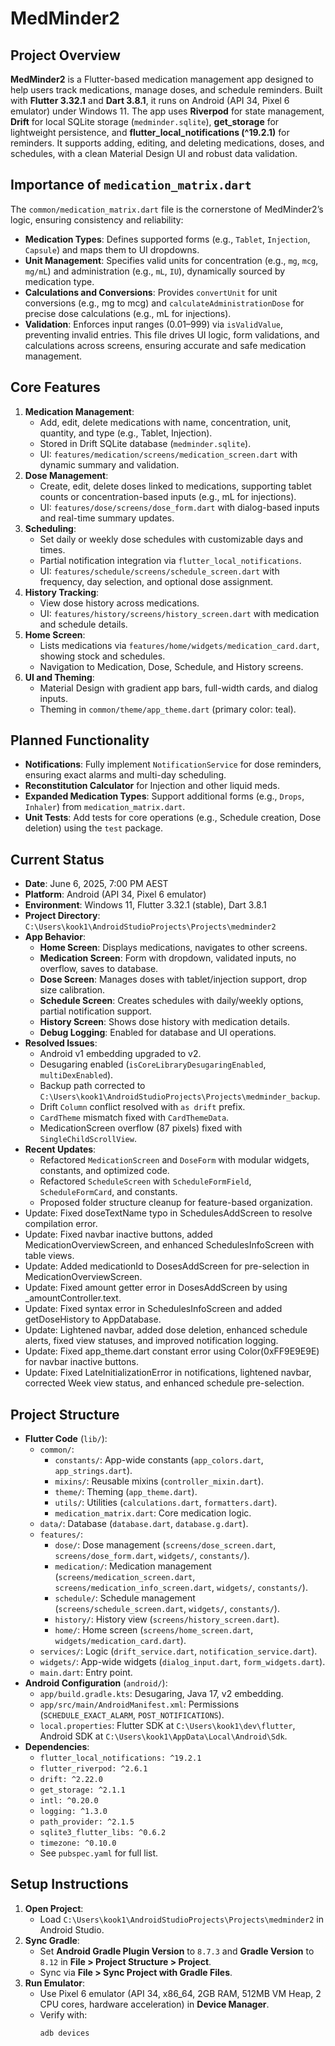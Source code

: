 # MedMinder2

## Project Overview
**MedMinder2** is a Flutter-based medication management app designed to help users track medications, manage doses, and schedule reminders. Built with **Flutter 3.32.1** and **Dart 3.8.1**, it runs on Android (API 34, Pixel 6 emulator) under Windows 11. The app uses **Riverpod** for state management, **Drift** for local SQLite storage (`medminder.sqlite`), **get_storage** for lightweight persistence, and **flutter_local_notifications (^19.2.1)** for reminders. It supports adding, editing, and deleting medications, doses, and schedules, with a clean Material Design UI and robust data validation.

## Importance of `medication_matrix.dart`
The `common/medication_matrix.dart` file is the cornerstone of MedMinder2’s logic, ensuring consistency and reliability:
- **Medication Types**: Defines supported forms (e.g., `Tablet`, `Injection`, `Capsule`) and maps them to UI dropdowns.
- **Unit Management**: Specifies valid units for concentration (e.g., `mg`, `mcg`, `mg/mL`) and administration (e.g., `mL`, `IU`), dynamically sourced by medication type.
- **Calculations and Conversions**: Provides `convertUnit` for unit conversions (e.g., mg to mcg) and `calculateAdministrationDose` for precise dose calculations (e.g., mL for injections).
- **Validation**: Enforces input ranges (0.01–999) via `isValidValue`, preventing invalid entries.
  This file drives UI logic, form validations, and calculations across screens, ensuring accurate and safe medication management.

## Core Features
1. **Medication Management**:
    - Add, edit, delete medications with name, concentration, unit, quantity, and type (e.g., Tablet, Injection).
    - Stored in Drift SQLite database (`medminder.sqlite`).
    - UI: `features/medication/screens/medication_screen.dart` with dynamic summary and validation.
2. **Dose Management**:
    - Create, edit, delete doses linked to medications, supporting tablet counts or concentration-based inputs (e.g., mL for injections).
    - UI: `features/dose/screens/dose_form.dart` with dialog-based inputs and real-time summary updates.
3. **Scheduling**:
    - Set daily or weekly dose schedules with customizable days and times.
    - Partial notification integration via `flutter_local_notifications`.
    - UI: `features/schedule/screens/schedule_screen.dart` with frequency, day selection, and optional dose assignment.
4. **History Tracking**:
    - View dose history across medications.
    - UI: `features/history/screens/history_screen.dart` with medication and schedule details.
5. **Home Screen**:
    - Lists medications via `features/home/widgets/medication_card.dart`, showing stock and schedules.
    - Navigation to Medication, Dose, Schedule, and History screens.
6. **UI and Theming**:
    - Material Design with gradient app bars, full-width cards, and dialog inputs.
    - Theming in `common/theme/app_theme.dart` (primary color: teal).

## Planned Functionality
- **Notifications**: Fully implement `NotificationService` for dose reminders, ensuring exact alarms and multi-day scheduling.
- **Reconstitution Calculator** for Injection and other liquid meds.
- **Expanded Medication Types**: Support additional forms (e.g., `Drops`, `Inhaler`) from `medication_matrix.dart`.
- **Unit Tests**: Add tests for core operations (e.g., Schedule creation, Dose deletion) using the `test` package.

## Current Status
- **Date**: June 6, 2025, 7:00 PM AEST
- **Platform**: Android (API 34, Pixel 6 emulator)
- **Environment**: Windows 11, Flutter 3.32.1 (stable), Dart 3.8.1
- **Project Directory**: `C:\Users\kook1\AndroidStudioProjects\Projects\medminder2`
- **App Behavior**:
    - **Home Screen**: Displays medications, navigates to other screens.
    - **Medication Screen**: Form with dropdown, validated inputs, no overflow, saves to database.
    - **Dose Screen**: Manages doses with tablet/injection support, drop size calibration.
    - **Schedule Screen**: Creates schedules with daily/weekly options, partial notification support.
    - **History Screen**: Shows dose history with medication details.
    - **Debug Logging**: Enabled for database and UI operations.
- **Resolved Issues**:
    - Android v1 embedding upgraded to v2.
    - Desugaring enabled (`isCoreLibraryDesugaringEnabled`, `multiDexEnabled`).
    - Backup path corrected to `C:\Users\kook1\AndroidStudioProjects\Projects\medminder_backup`.
    - Drift `Column` conflict resolved with `as drift` prefix.
    - `CardTheme` mismatch fixed with `CardThemeData`.
    - MedicationScreen overflow (87 pixels) fixed with `SingleChildScrollView`.
- **Recent Updates**:
    - Refactored `MedicationScreen` and `DoseForm` with modular widgets, constants, and optimized code.
    - Refactored `ScheduleScreen` with `ScheduleFormField`, `ScheduleFormCard`, and constants.
    - Proposed folder structure cleanup for feature-based organization.
- Update: Fixed doseTextName typo in SchedulesAddScreen to resolve compilation error.
- Update: Fixed navbar inactive buttons, added MedicationOverviewScreen, and enhanced SchedulesInfoScreen with table views.
- Update: Added medicationId to DosesAddScreen for pre-selection in MedicationOverviewScreen.
- Update: Fixed amount getter error in DosesAddScreen by using _amountController.text.
- Update: Fixed syntax error in SchedulesInfoScreen and added getDoseHistory to AppDatabase.
- Update: Lightened navbar, added dose deletion, enhanced schedule alerts, fixed view statuses, and improved notification logging.
- Update: Fixed app_theme.dart constant error using Color(0xFF9E9E9E) for navbar inactive buttons.
- Update: Fixed LateInitializationError in notifications, lightened navbar, corrected Week view status, and enhanced schedule pre-selection.

## Project Structure
- **Flutter Code** (`lib/`):
    - `common/`:
        - `constants/`: App-wide constants (`app_colors.dart`, `app_strings.dart`).
        - `mixins/`: Reusable mixins (`controller_mixin.dart`).
        - `theme/`: Theming (`app_theme.dart`).
        - `utils/`: Utilities (`calculations.dart`, `formatters.dart`).
        - `medication_matrix.dart`: Core medication logic.
    - `data/`: Database (`database.dart`, `database.g.dart`).
    - `features/`:
        - `dose/`: Dose management (`screens/dose_screen.dart`, `screens/dose_form.dart`, `widgets/`, `constants/`).
        - `medication/`: Medication management (`screens/medication_screen.dart`, `screens/medication_info_screen.dart`, `widgets/`, `constants/`).
        - `schedule/`: Schedule management (`screens/schedule_screen.dart`, `widgets/`, `constants/`).
        - `history/`: History view (`screens/history_screen.dart`).
        - `home/`: Home screen (`screens/home_screen.dart`, `widgets/medication_card.dart`).
    - `services/`: Logic (`drift_service.dart`, `notification_service.dart`).
    - `widgets/`: App-wide widgets (`dialog_input.dart`, `form_widgets.dart`).
    - `main.dart`: Entry point.
- **Android Configuration** (`android/`):
    - `app/build.gradle.kts`: Desugaring, Java 17, v2 embedding.
    - `app/src/main/AndroidManifest.xml`: Permissions (`SCHEDULE_EXACT_ALARM`, `POST_NOTIFICATIONS`).
    - `local.properties`: Flutter SDK at `C:\Users\kook1\dev\flutter`, Android SDK at `C:\Users\kook1\AppData\Local\Android\Sdk`.
- **Dependencies**:
    - `flutter_local_notifications: ^19.2.1`
    - `flutter_riverpod: ^2.6.1`
    - `drift: ^2.22.0`
    - `get_storage: ^2.1.1`
    - `intl: ^0.20.0`
    - `logging: ^1.3.0`
    - `path_provider: ^2.1.5`
    - `sqlite3_flutter_libs: ^0.6.2`
    - `timezone: ^0.10.0`
    - See `pubspec.yaml` for full list.

## Setup Instructions
1. **Open Project**:
    - Load `C:\Users\kook1\AndroidStudioProjects\Projects\medminder2` in Android Studio.
2. **Sync Gradle**:
    - Set **Android Gradle Plugin Version** to `8.7.3` and **Gradle Version** to `8.12` in **File > Project Structure > Project**.
    - Sync via **File > Sync Project with Gradle Files**.
3. **Run Emulator**:
    - Use Pixel 6 emulator (API 34, x86_64, 2GB RAM, 512MB VM Heap, 2 CPU cores, hardware acceleration) in **Device Manager**.
    - Verify with:
      ```powershell
      adb devices